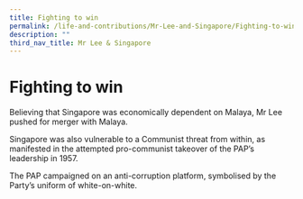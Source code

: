 ```yaml
---
title: Fighting to win
permalink: /life-and-contributions/Mr-Lee-and-Singapore/Fighting-to-win
description: ""
third_nav_title: Mr Lee & Singapore
---
```

# Fighting to win #

Believing that Singapore was economically dependent on Malaya, Mr Lee pushed for merger with Malaya.


Singapore was also vulnerable to a Communist threat from within, as manifested in the attempted pro-communist takeover of the PAP’s leadership in 1957.


The PAP campaigned on an anti-corruption platform, symbolised by the Party’s uniform of white-on-white.